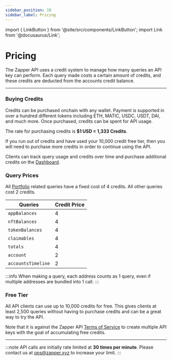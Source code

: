 ```yaml
---
sidebar_position: 10
sidebar_label: Pricing
---
```


import { LinkButton } from '@site/src/components/LinkButton';
import Link from '@docusaurus/Link';

# Pricing

The Zapper API uses a credit system to manage how many queries an API key can perform. Each query made costs a certain amount of credits, and these credits are deducted from the accounts credit balance.

---

### Buying Credits

Credits can be purchased onchain with any wallet. Payment is supported in over a hundred different tokens including ETH, MATIC, USDC, USDT, DAI, and much more. Once purchased, credits can be spent for API usage. 

The rate for purchasing credits is **$1 USD = 1,333 Credits**.


If you run out of credits and have used your 10,000 credit free tier, then you will need to purchase more credits in order to continue using the API.

Clients can track query usage and credits over time and purchase additional credits on the [Dashboard](/dashboard).

### Query Prices

All [Portfolio](/claimables) related queries have a fixed cost of 4 credits. All other queries cost 2 credits.

| Queries | Credit Price |
| ----------- | ----------- |
| `appBalances` | 4 | 
| `nftBalances` | 4 | 
| `tokenBalances` | 4 | 
| `claimables` | 4 | 
| `totals` | 4 | 
| `account` | 2 | 
| `accountsTimeline` | 2 | 

:::info
When making a query, each address counts as 1 query, even if multiple addresses are bundled into 1 call.
:::

### Free Tier

All API clients can use up to 10,000 credits for free. This gives clients at least 2,500 queries without having to purchase credits and can be a great way to try the API.


Note that it is against the Zapper API [Terms of Service](https://zapper.xyz/docs/api-terms-of-use.pdf) to create multiple API keys with the goal of accumulating free credits.


<LinkButton href="./dashboard" type="primary" buttonCopy="Get Started" />

---

:::note
API calls are initially rate limited at **30 times per minute**. Please contact us at ops@zapper.xyz to increase your limit.
:::